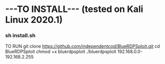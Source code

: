   # ---TO INSTALL--- (tested on Kali Linux 2020.1)
  ### sh install.sh
  
  TO RUN
       git clone https://github.com/independentcod/BlueRDPSploit.git
       cd BlueRDPSploit
       chmod +x bluerdpsploit 
       ./bluerdpsploit 192.168.0.0-192.168.2.255


